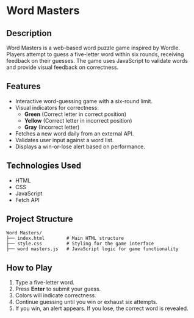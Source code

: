 # Word Masters

## Description
Word Masters is a web-based word puzzle game inspired by Wordle. Players attempt to guess a five-letter word within six rounds, receiving feedback on their guesses. The game uses JavaScript to validate words and provide visual feedback on correctness.

## Features
- Interactive word-guessing game with a six-round limit.
- Visual indicators for correctness:
  - **Green** (Correct letter in correct position)
  - **Yellow** (Correct letter in incorrect position)
  - **Gray** (Incorrect letter)
- Fetches a new word daily from an external API.
- Validates user input against a word list.
- Displays a win-or-lose alert based on performance.

## Technologies Used
- HTML
- CSS
- JavaScript
- Fetch API

## Project Structure
```
Word Masters/
├── index.html        # Main HTML structure
├── style.css         # Styling for the game interface
├── word masters.js   # JavaScript logic for game functionality
```

## How to Play
1. Type a five-letter word.
2. Press **Enter** to submit your guess.
3. Colors will indicate correctness.
4. Continue guessing until you win or exhaust six attempts.
5. If you win, an alert appears. If you lose, the correct word is revealed.
